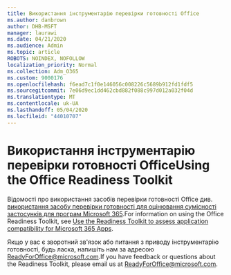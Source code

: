 ```yaml
---
title: Використання інструментарію перевірки готовності Office
ms.author: danbrown
author: DHB-MSFT
manager: laurawi
ms.date: 04/21/2020
ms.audience: Admin
ms.topic: article
ROBOTS: NOINDEX, NOFOLLOW
localization_priority: Normal
ms.collection: Adm_O365
ms.custom: 9000176
ms.openlocfilehash: f6ead7c1f0e146056c008226c5689b912fd1fdf5
ms.sourcegitcommit: 7e06d9ec1dd462cbd882f088c997d012a032f04d
ms.translationtype: MT
ms.contentlocale: uk-UA
ms.lasthandoff: 05/04/2020
ms.locfileid: "44010707"
---
```

# <a name="using-the-office-readiness-toolkit"></a><span data-ttu-id="19793-102">Використання інструментарію перевірки готовності Office</span><span class="sxs-lookup"><span data-stu-id="19793-102">Using the Office Readiness Toolkit</span></span>

<span data-ttu-id="19793-103">Відомості про використання засобів перевірки готовності Office див. [використання засобу перевірки готовності для оцінювання сумісності застосунків для програм Microsoft 365](https://docs.microsoft.com/DeployOffice/readiness-toolkit-application-compatibility-microsoft-365-apps).</span><span class="sxs-lookup"><span data-stu-id="19793-103">For information on using the Office Readiness Toolkit, see [Use the Readiness Toolkit to assess application compatibility for Microsoft 365 Apps](https://docs.microsoft.com/DeployOffice/readiness-toolkit-application-compatibility-microsoft-365-apps).</span></span>

<span data-ttu-id="19793-104">Якщо у вас є зворотний зв'язок або питання з приводу інструментарію готовності, будь ласка, напишіть нам за адресою ReadyForOffice@microsoft.com.</span><span class="sxs-lookup"><span data-stu-id="19793-104">If you have feedback or questions about the Readiness Toolkit, please email us at ReadyForOffice@microsoft.com.</span></span>
